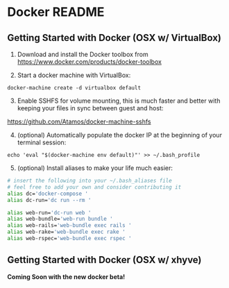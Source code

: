 
# Docker README

## Getting Started with Docker (OSX w/ VirtualBox)

1. Download and install the Docker toolbox from https://www.docker.com/products/docker-toolbox

2. Start a docker machine with VirtualBox:

  `docker-machine create -d virtualbox default`

3. Enable SSHFS for volume mounting, this is much faster and better with keeping your files in sync between guest and host:

  https://github.com/Atamos/docker-machine-sshfs

4. (optional) Automatically populate the docker IP at the beginning of your terminal session:

  `echo 'eval "$(docker-machine env default)"' >> ~/.bash_profile`

5. (optional) Install aliases to make your life much easier:

  ```bash
  # insert the following into your ~/.bash_aliases file
  # feel free to add your own and consider contributing it
  alias dc='docker-compose '
  alias dc-run='dc run --rm '

  alias web-run='dc-run web '
  alias web-bundle='web-run bundle '
  alias web-rails='web-bundle exec rails '
  alias web-rake='web-bundle exec rake '
  alias web-rspec='web-bundle exec rspec '
  ```

## Getting Started with Docker (OSX w/ xhyve)

__Coming Soon with the new docker beta!__
